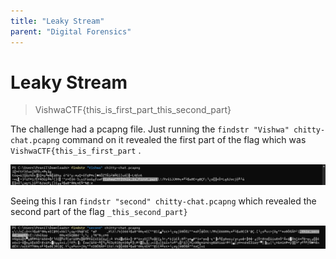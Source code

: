```yaml
---
title: "Leaky Stream"
parent: "Digital Forensics"
---
```


# Leaky Stream 
> VishwaCTF{this_is_first_part_this_second_part}

The challenge had a pcapng file. Just running the `findstr "Vishwa" chitty-chat.pcapng` command on it revealed the first part of the flag which was `VishwaCTF{this_is_first_part` .

![Screenshot of finding first part](./first_part.png)

Seeing this I ran `findstr "second" chitty-chat.pcapng` which revealed the second part of the flag `_this_second_part}`

![Screenshot of finding second part](./second_part.png)

